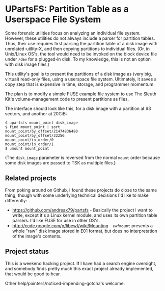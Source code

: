 UPartsFS: Partition Table as a Userspace File System
====================================================

Some forensic utilities focus on analyzing an individual file system.  However, these utilities do not always include a parser for partition tables.  Thus, their use requires first parsing the partition table of a disk image with unrelated-utility-X, and then copying partitions to individual files.  (Or, in Unix/Linux OS's, the tool would need to be invoked on the block device file under `/dev` for a plugged-in disk.  To my knowledge, this is not an option with disk image files.)

This utility's goal is to present the partitions of a disk image as (very big, virtual) read-only files, using a userspace file system.  Ultimately, it saves a copy step that is expensive in time, storage, and programmer momentum.

The plan is to modify a simple FUSE example file system to use The Sleuth Kit's volume-management code to present partitions as files.

The interface should look like this, for a disk image with a partition at 63 sectors, and another at 20GiB:

    $ upartsfs mount_point disk_image 
    $ find mount_point | sort
    mount_point/by_offset/21474836480
    mount_point/by_offset/32256
    mount_point/in_order/0
    mount_point/in_order/1
    $ umount mount_point

(The `disk_image` parameter is reversed from the normal `mount` order because some disk images are passed to TSK as multiple files.)


Related projects
----------------

From poking around on Github, I found these projects do close to the same thing, though with some underlying technical decisions I'd like to make differently:

* https://github.com/andreax79/partsfs - Basically the project I want to write, except it's a Linux kernel module, and uses its own partition table parsers.  I'd like FUSE for use in other OS's.
* http://code.google.com/p/libewf/wiki/Mounting - `ewfmount` presents a whole "raw" disk image stored in E01 format, but does no interpretation of the image's contents.


Project status
--------------

This is a weekend hacking project.  If I have had a search engine oversight, and somebody finds pretty much this exact project already implemented, that would be good to hear.

Other help/pointers/noticed-impending-gotcha's welcome.
